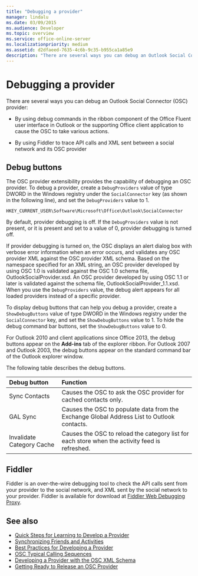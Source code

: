 ```yaml
---
title: "Debugging a provider"
manager: lindalu
ms.date: 03/09/2015
ms.audience: Developer
ms.topic: overview
ms.service: office-online-server
ms.localizationpriority: medium
ms.assetid: d2dfaeed-7635-4c6b-9c35-b955ca1a85e9
description: "There are several ways you can debug an Outlook Social Connector (OSC) provider:"
---
```


# Debugging a provider

There are several ways you can debug an Outlook Social Connector (OSC) provider:
  
- By using debug commands in the ribbon component of the Office Fluent user interface in Outlook or the supporting Office client application to cause the OSC to take various actions.

- By using Fiddler to trace API calls and XML sent between a social network and its OSC provider

## Debug buttons

The OSC provider extensibility provides the capability of debugging an OSC provider. To debug a provider, create a `DebugProviders` value of type DWORD in the Windows registry under the `SocialConnector` key (as shown in the following line), and set the `DebugProviders` value to 1.
  
`HKEY_CURRENT_USER\Software\Microsoft\Office\Outlook\SocialConnector`
  
By default, provider debugging is off. If the `DebugProviders` value is not present, or it is present and set to a value of 0, provider debugging is turned off.
  
If provider debugging is turned on, the OSC displays an alert dialog box with verbose error information when an error occurs, and validates any OSC provider XML against the OSC provider XML schema. Based on the namespace specified for an XML string, an OSC provider developed by using OSC 1.0 is validated against the OSC 1.0 schema file, OutlookSocialProvider.xsd. An OSC provider developed by using OSC 1.1 or later is validated against the schema file, OutlookSocialProvider_1.1.xsd. When you use the `DebugProviders` value, the debug alert appears for all loaded providers instead of a specific provider.
  
To display debug buttons that can help you debug a provider, create a `ShowDebugButtons` value of type DWORD in the Windows registry under the `SocialConnector` key, and set the `ShowDebugButtons` value to 1. To hide the debug command bar buttons, set the `ShowDebugButtons` value to 0.
  
For Outlook 2010 and client applications since Office 2013, the debug buttons appear on the **Add-ins** tab of the explorer ribbon. For Outlook 2007 and Outlook 2003, the debug buttons appear on the standard command bar of the Outlook explorer window.
  
The following table describes the debug buttons.
  
|**Debug button**|**Function**|
|:-----|:-----|
|Sync Contacts  <br/> |Causes the OSC to ask the OSC provider for cached contacts only. |
|GAL Sync  <br/> |Causes the OSC to populate data from the Exchange Global Address List to Outlook contacts. |
|Invalidate Category Cache  <br/> |Causes the OSC to reload the category list for each store when the activity feed is refreshed. |

## Fiddler

Fiddler is an over-the-wire debugging tool to check the API calls sent from your provider to the social network, and XML sent by the social network to your provider. Fiddler is available for download at [Fiddler Web Debugging Proxy](https://www.fiddler2.com/fiddler2/version.asp).
  
## See also

- [Quick Steps for Learning to Develop a Provider](quick-steps-for-learning-to-develop-a-provider.md)  
- [Synchronizing Friends and Activities](synchronizing-friends-and-activities.md)
- [Best Practices for Developing a Provider](best-practices-for-developing-a-provider.md)
- [OSC Typical Calling Sequences](osc-typical-calling-sequences.md)  
- [Developing a Provider with the OSC XML Schema](developing-a-provider-with-the-osc-xml-schema.md)  
- [Getting Ready to Release an OSC Provider](getting-ready-to-release-an-osc-provider.md)
